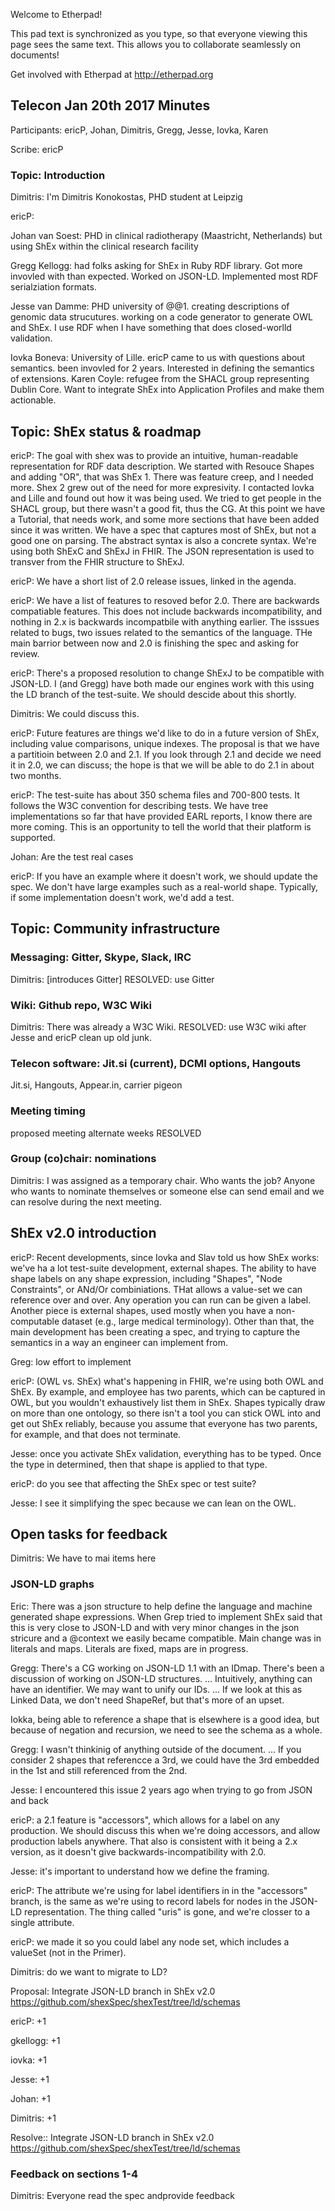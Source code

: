 Welcome to Etherpad!

This pad text is synchronized as you type, so that everyone viewing this page sees the same text. This allows you to collaborate seamlessly on documents!

Get involved with Etherpad at http://etherpad.org

## Telecon Jan 20th 2017 Minutes

Participants: ericP, Johan, Dimitris, Gregg, Jesse, Iovka, Karen

Scribe: ericP

### Topic: Introduction

Dimitris: I'm Dimitris Konokostas, PHD student at Leipzig

ericP: 

Johan van Soest: PHD in clinical radiotherapy (Maastricht, Netherlands) but using ShEx within the clinical research facility

Gregg Kellogg: had folks asking for ShEx in Ruby RDF library. Got more invovled with than expected. Worked on JSON-LD. Implemented most RDF serialziation formats.

Jesse van Damme: PHD university of @@1. creating descriptions of genomic data strucutures. working on a code generator to generate OWL and ShEx. I use RDF when I have something that does closed-worlld validation.

Iovka Boneva: University of Lille. ericP came to us with questions about semantics. been invovled for 2 years. Interested in defining the semantics of extensions.
Karen Coyle: refugee from the SHACL group representing Dublin Core. Want to integrate ShEx into Application Profiles and make them actionable.

## Topic: ShEx status & roadmap

ericP: The goal with shex was to provide an intuitive, human-readable representation for RDF data description. We started with Resouce Shapes and adding "OR", that was ShEx 1. There was feature creep, and I needed more. Shex 2 grew out of the need for more expresivity. I contacted Iovka and Lille and found out how it was being used. We tried to get people in the SHACL group, but there wasn't a good fit, thus the CG. At this point we have a Tutorial, that needs work, and some more sections that have been added since it was written. We have a spec that captures most of ShEx, but not a good one on parsing. The abstract syntax is also a concrete syntax. We're using both ShExC and ShExJ in FHIR. The JSON representation is used to transver from the FHIR structure to ShExJ.

ericP: We have a short list of 2.0 release issues, linked in the agenda.

ericP: We have a list of features to resoved befor 2.0. There are backwards compatiable features. This does not include backwards incompatibility, and nothing in 2.x is backwards incompatbile with anything earlier. The isssues related to bugs, two issues related to the semantics of the language. THe main barrior between now and 2.0 is finishing the spec and asking for review.

ericP: There's a proposed resolution to change ShExJ to be compatible with JSON-LD. I (and Gregg) have both made our engines work with this using the LD branch of the test-suite. We should descide about this shortly.

Dimitris: We could discuss this.

ericP: Future features are things we'd like to do in a future version of ShEx, including value comparisons, unique indexes. The proposal is that we have a partitioin between 2.0 and 2.1. If you look through 2.1 and decide we need it in 2.0, we can discuss; the hope is that we will be able to do 2.1 in about two months.

ericP: The test-suite has about 350 schema files and 700-800 tests. It follows the W3C convention for describing tests. We have tree implementations so far that have provided EARL reports, I know there are more coming. This is an opportunity to tell the world that their platform is supported.

Johan: Are the test real cases

ericP: If you have an example where it doesn't work, we should update the spec. We don't have large examples such as a real-world shape. Typically, if some implementation doesn't work, we'd add a test.

## Topic: Community infrastructure
### Messaging: Gitter, Skype, Slack, IRC

Dimitris: [introduces Gitter]
RESOLVED: use Gitter

### Wiki: Github repo, W3C Wiki

Dimitris: There was already a W3C Wiki.
RESOLVED: use W3C wiki after Jesse and ericP clean up old junk.

### Telecon software: Jit.si (current), DCMI options, Hangouts

Jit.si, Hangouts, Appear.in, carrier pigeon

### Meeting timing

proposed meeting alternate weeks
RESOLVED

### Group (co)chair: nominations

Dimitris: I was assigned as a temporary chair. Who wants the job?
Anyone who wants to nominate themselves or someone else can send email and we can resolve during the next meeting.

## ShEx v2.0 introduction

ericP: Recent developments, since Iovka and Slav told us how ShEx works: we've ha a lot test-suite development, external shapes. The ability to have shape labels on any shape expression, including "Shapes", "Node Constraints", or ANd/Or combiniations. THat allows a value-set we can reference over and over. Any operation you can run can be given a label. Another piece is external shapes, used mostly when you have a non-computable dataset (e.g., large medical terminology). Other than that, the main development has been creating a spec, and trying to capture the semantics in a way an engineer can implement from.

Greg: low effort to implement

ericP: (OWL vs. ShEx) what's happening in FHIR, we're using both OWL and ShEx. By example, and employee has two parents, which can be captured in OWL, but you wouldn't exhaustively list them  in ShEx. Shapes typically draw on more than one ontology, so there isn't a tool you can stick OWL into and get out ShEx reliably, because you assume that everyone has two parents, for example, and that does not terminate.

Jesse: once you activate ShEx validation, everything has to be typed. Once the type in determined, then that shape is applied to that type.

ericP: do you see that affecting the ShEx spec or test suite?

Jesse: I see it simplifying the spec because we can lean on the OWL.

## Open tasks for feedback

Dimitris: We have to mai items here

### JSON-LD graphs

Eric: There was a json structure to help  define the language and machine generated shape expressions. When Grep tried to implement ShEx said that this is very close to JSON-LD and with very minor changes in the json stricure and a @context we easily became compatible. Main change was in literals and maps. Literals are fixed, maps are in progress.

Gregg: There's a CG working on JSON-LD 1.1 with an IDmap. There's been a discussion of working on JSON-LD structures.
... Intuitively, anything can have an identifier. We may want to unify our IDs.
... If we look at this as Linked Data, we don't need ShapeRef, but that's more of an upset.

Iokka, being able to reference a shape that is elsewhere is a good idea, but because of negation and recursion, we need to see the schema as a whole.

Gregg: I wasn't thinkinig of anything outside of the document.
... If you consider 2 shapes that referencce a 3rd, we could have the 3rd embedded in the 1st and still referenced from the 2nd.

Jesse: I encountered this issue 2 years ago when trying to go from JSON and back

ericP: a 2.1 feature is "accessors", which allows for a label on any production. We should discuss this when we're doing accessors, and allow production labels anywhere. That also is consistent with it being a 2.x version, as it doesn't give backwards-incompatibility with 2.0.

Jesse: it's important to understand how we define the framing.

ericP: The attribute we're using for label identifiers in in the "accessors" branch, is the same as we're using to record labels for nodes in the JSON-LD representation. The thing called "uris" is gone, and we're closser to a single attribute.

ericP: we made it so you could label any node set, which includes a valueSet (not in the Primer).

Dimitris: do we want to migrate to LD?

Proposal: Integrate JSON-LD branch in ShEx v2.0 https://github.com/shexSpec/shexTest/tree/ld/schemas

ericP: +1

gkellogg: +1

iovka: +1

Jesse: +1

Johan: +1

Dimitris: +1

Resolve:: Integrate JSON-LD branch in ShEx v2.0 https://github.com/shexSpec/shexTest/tree/ld/schemas

### Feedback on sections 1-4

Dimitris: Everyone read the spec andprovide feedback

